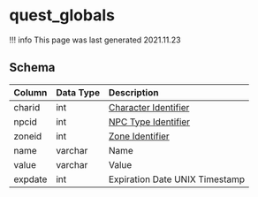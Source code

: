 # quest_globals

!!! info
	This page was last generated 2021.11.23

## Schema
| Column | Data Type | Description |
| :--- | :--- | :--- |
| charid | int | [Character Identifier](../../schema/characters/character_data.md) |
| npcid | int | [NPC Type Identifier](../../schema/npcs/npc_types.md) |
| zoneid | int | [Zone Identifier](../../../../server/zones/zone-list) |
| name | varchar | Name |
| value | varchar | Value |
| expdate | int | Expiration Date UNIX Timestamp |


